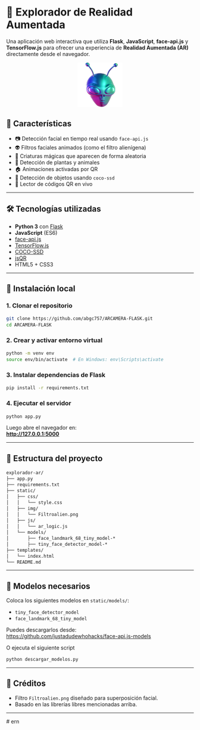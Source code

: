 
# 🧠 Explorador de Realidad Aumentada

Una aplicación web interactiva que utiliza **Flask**, **JavaScript**, **face-api.js** y **TensorFlow.js** para ofrecer una experiencia de **Realidad Aumentada (AR)** directamente desde el navegador.

<div align="center">
  <img src="static/img/Filtroalien.png" alt="Filtro Alienígena" width="120" />
</div>

## 🎯 Características

- 📷 Detección facial en tiempo real usando `face-api.js`
- 👽 Filtros faciales animados (como el filtro alienígena)
- 🦄 Criaturas mágicas que aparecen de forma aleatoria
- 🌿 Detección de plantas y animales
- 🏠 Animaciones activadas por QR
- 🧠 Detección de objetos usando `coco-ssd`
- 🔲 Lector de códigos QR en vivo

---

## 🛠️ Tecnologías utilizadas

- **Python 3** con [Flask](https://flask.palletsprojects.com/)
- **JavaScript** (ES6)
- [face-api.js](https://github.com/justadudewhohacks/face-api.js)
- [TensorFlow.js](https://www.tensorflow.org/js)
- [COCO-SSD](https://github.com/tensorflow/tfjs-models/tree/master/coco-ssd)
- [jsQR](https://github.com/cozmo/jsQR)
- HTML5 + CSS3

---

## 🚀 Instalación local

### 1. Clonar el repositorio

```bash
git clone https://github.com/abgc757/ARCAMERA-FLASK.git
cd ARCAMERA-FLASK
```

### 2. Crear y activar entorno virtual

```bash
python -m venv env
source env/bin/activate  # En Windows: env\Scripts\activate
```

### 3. Instalar dependencias de Flask

```bash
pip install -r requirements.txt
```

### 4. Ejecutar el servidor

```bash
python app.py
```

Luego abre el navegador en:  
**http://127.0.0.1:5000**

---

## 🧩 Estructura del proyecto

```
explorador-ar/
├── app.py
├── requirements.txt
├── static/
│   ├── css/
│   │   └── style.css
│   ├── img/
│   │   └── Filtroalien.png
│   ├── js/
│   │   └── ar_logic.js
│   └── models/
│       ├── face_landmark_68_tiny_model-*
│       ├── tiny_face_detector_model-*
├── templates/
│   └── index.html
└── README.md
```

---

## 🧠 Modelos necesarios

Coloca los siguientes modelos en `static/models/`:

- `tiny_face_detector_model`
- `face_landmark_68_tiny_model`

Puedes descargarlos desde:  
https://github.com/justadudewhohacks/face-api.js-models

O ejecuta el siguiente script

```bash
python descargar_modelos.py
```

---

## 📸 Créditos

- Filtro `Filtroalien.png` diseñado para superposición facial.
- Basado en las librerías libres mencionadas arriba.
---
#   e r n 
 
 